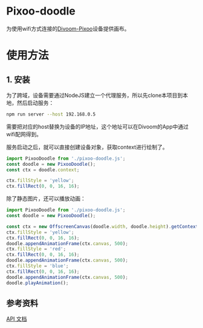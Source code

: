 # Pixoo-doodle

为使用wifi方式连接的[Divoom-Pixoo](https://divoom.com/products/pixoo-64)设备提供画布。

# 使用方法

## 1. 安装

为了跨域，设备需要通过NodeJS建立一个代理服务，所以先clone本项目到本地，然后启动服务：

```bash
npm run server --host 192.168.0.5
```

需要把对应的host替换为设备的IP地址，这个地址可以在Divoom的App中通过wifi配网得到。

服务启动之后，就可以直接创建设备对象，获取context进行绘制了。

```js
import PixooDoodle from './pixoo-doodle.js';
const doodle = new PixooDoodle();
const ctx = doodle.context;

ctx.fillStyle = 'yellow';
ctx.fillRect(0, 0, 16, 16);
```

除了静态图片，还可以播放动画：

```js
import PixooDoodle from './pixoo-doodle.js';
const doodle = new PixooDoodle();

const ctx = new OffscreenCanvas(doodle.width, doodle.height).getContext('2d');
ctx.fillStyle = 'yellow';
ctx.fillRect(0, 0, 16, 16);
doodle.appendAnimationFrame(ctx.canvas, 500);
ctx.fillStyle = 'red';
ctx.fillRect(0, 0, 16, 16);
doodle.appendAnimationFrame(ctx.canvas, 500);
ctx.fillStyle = 'blue';
ctx.fillRect(0, 0, 16, 16);
doodle.appendAnimationFrame(ctx.canvas, 500);
doodle.playAnimation();
```

## 参考资料

[API 文档](http://doc.divoom-gz.com/web/?fbclid=IwAR2KBwT6h6FTfNDkprFvrgFrsicg6z0N7dYWNlX8qJd46T5fXkkvwJ-8Pdg#/12?page_id=143)